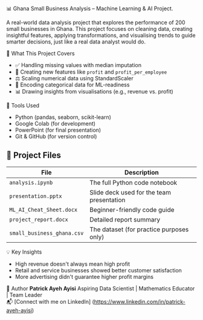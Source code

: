 📊 Ghana Small Business Analysis – Machine Learning & AI Project.

A real-world data analysis project that explores the performance of 200 small businesses in Ghana. This project focuses on cleaning data, creating insightful features, applying transformations, and visualising trends to guide smarter decisions, just like a real data analyst would do.

🚀 What This Project Covers
- ✅ Handling missing values with median imputation
- 📐 Creating new features like `profit` and `profit_per_employee`
- ⚖️ Scaling numerical data using StandardScaler
- 🧠 Encoding categorical data for ML-readiness
- 📊 Drawing insights from visualisations (e.g., revenue vs. profit)



 🧰 Tools Used
- Python (pandas, seaborn, scikit-learn)
- Google Colab (for development)
- PowerPoint (for final presentation)
- Git & GitHub (for version control)



## 📂 Project Files
| File | Description |
|------|-------------|
| `analysis.ipynb` | The full Python code notebook |
| `presentation.pptx` | Slide deck used for the team presentation |
| `ML_AI_Cheat_Sheet.docx` | Beginner-friendly code guide |
| `project_report.docx` | Detailed report summary |
| `small_business_ghana.csv` | The dataset (for practice purposes only) |


 💡 Key Insights
- High revenue doesn't always mean high profit
- Retail and service businesses showed better customer satisfaction
- More advertising didn't guarantee higher profit margins


 👤 Author
**Patrick Ayeh Ayisi**
Aspiring Data Scientist | Mathematics Educator | Team Leader  
📬 [Connect with me on LinkedIn]
(https://www.linkedin.com/in/patrick-ayeh-ayisi)


